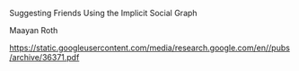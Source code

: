 
Suggesting Friends Using the Implicit Social Graph

Maayan Roth

https://static.googleusercontent.com/media/research.google.com/en//pubs/archive/36371.pdf

